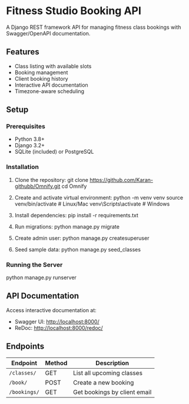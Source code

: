 # Fitness Studio Booking API

A Django REST framework API for managing fitness class bookings with Swagger/OpenAPI documentation.

## Features

- Class listing with available slots  
- Booking management  
- Client booking history  
- Interactive API documentation  
- Timezone-aware scheduling  

## Setup

### Prerequisites
- Python 3.8+  
- Django 3.2+  
- SQLite (included) or PostgreSQL  

### Installation

1. Clone the repository:
   git clone https://github.com/Karan-githubb/Omnify.git
   cd Omnify

2. Create and activate virtual environment:
   python -m venv venv
   source venv/bin/activate  # Linux/Mac
   venv\Scripts\activate     # Windows

3. Install dependencies:
   pip install -r requirements.txt

4. Run migrations:
   python manage.py migrate

5. Create admin user:
   python manage.py createsuperuser

6. Seed sample data:
   python manage.py seed_classes


### Running the Server
python manage.py runserver


## API Documentation

Access interactive documentation at:

- Swagger UI: [http://localhost:8000/](http://localhost:8000/)  
- ReDoc: [http://localhost:8000/redoc/](http://localhost:8000/redoc/)  


## Endpoints

| Endpoint         | Method | Description                    |
|------------------|--------|--------------------------------|
| `/classes/`      | GET    | List all upcoming classes      |
| `/book/`         | POST   | Create a new booking           |
| `/bookings/`     | GET    | Get bookings by client email   |

